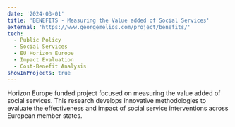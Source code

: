 ```yaml
---
date: '2024-03-01'
title: 'BENEFITS - Measuring the Value added of Social Services'
external: 'https://www.georgemelios.com/project/benefits/'
tech:
  - Public Policy
  - Social Services
  - EU Horizon Europe
  - Impact Evaluation
  - Cost-Benefit Analysis
showInProjects: true
---
```


Horizon Europe funded project focused on measuring the value added of social services. This research develops innovative methodologies to evaluate the effectiveness and impact of social service interventions across European member states.
